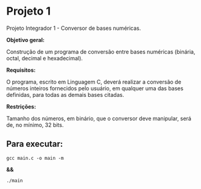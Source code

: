 <h1>Projeto 1</h1>

Projeto Integrador 1 - Conversor de bases numéricas.

<b>Objetivo geral:</b>

Construção de um programa de conversão entre bases numéricas (binária, octal, decimal e hexadecimal).

<b>Requisitos:</b>

O programa, escrito em Linguagem C, deverá realizar a conversão de números inteiros fornecidos pelo usuário, em qualquer uma das bases definidas, para todas as demais bases citadas.

<b>Restrições:</b>

Tamanho dos números, em binário, que o conversor deve manipular, será de, no mínimo, 32 bits.

## Para executar:

```gcc main.c -o main -m```

<b>&&</b>

``` ./main ```

